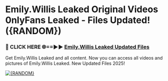 # Emily.Willis Leaked Original Videos 0nlyFans Leaked - Files Updated! ({RANDOM})

<h3>🔴 CLICK HERE 🌐==►► <a href="https://betterlinks.top/A2PfLJ" rel="nofollow">Emily.Willis Leaked Updated Files</a></h3>

Get Emily.Willis Leaked and all content. Now you can access all videos and pictures of Emily.Willis Leaked. New Updated Files 2025!

[![{RANDOM}](https://i.imgur.com/ppqm5kG.gif)](https://betterlinks.top/A2PfLJ)